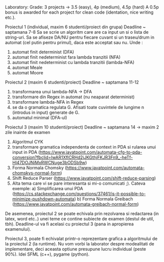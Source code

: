 
Laboratory:
Grade: 3 projects -> 3.5 (easy), 4p (medium), 4.5p (hard)
A 0.5p bonus is awarded for each project for clean code (identation, nice writing etc.).

Proiectul 1 (individual, maxim 6 studenti/proiect din grupa)
Deadline ~ saptamana 7-8
Sa se scrie un algoritm care are ca input un <placeholder> si o lista de string-uri. Sa se afiseze DA/NU pentru fiecare cuvant si un traseu/drum in automat (cel putin pentru primul), daca este acceptat sau nu. Unde <placeholder>:
1. automat finit determinist (DFA)
2. automat finit nedeterminist fara lambda tranzitii (NFA)
3. automat finit nedeterminist cu lambda tranzitii (lambda-NFA)
4. automat Meale
5. automat Moore

 


Proiectul 2 (maxim 6 studenti/proiect)
Deadline ~ saptamana 11-12
1. transformarea unui lambda-NFA -> DFA
2. transformare din Regex in automat (nu neaparat determinist)
3. transformare lambda-NFA in Regex
4. se da o gramatica regulata G. Afisati toate cuvintele de lungime n (introdus in input) generate de G.
5. automatul minimal (DFA-ul)

 


Proiectul 3 (maxim 10 studenti/proiect)
Deadline ~ saptamana 14 -> maxim 2 zile inainte de examen
1. Algoritmul CYK
2. transformare gramatica independenta de context in PDA si rularea unui input in PDA (https://www.javatpoint.com/automata-cfg-to-pda-conversion?fbclid=IwAR1XfICRHd2jJKGthjFKJR3Fn9_-heTf-Hl47DOJNiMxRWCNuge3bODSb9w)
3. Forma Normala Chomsky (https://www.javatpoint.com/automata-chomskys-normal-form)
4. Shift Reduce Parser (https://www.javatpoint.com/shift-reduce-parsing)
5. Alta tema care vi se pare interesanta si mi-o comunicati ;). Cateva exemple:
    a) Simplificarea unui PDA (https://cs.stackexchange.com/questions/37461/is-it-possible-to-minimize-pushdown-automata)
    b) Forma Normala Greibach (https://www.javatpoint.com/automata-greibach-normal-form)


De asemenea, proiectul 2 se poate echivala prin rezolvarea si redactarea (in latex, word etc..) unei teme ce contine subiecte de examen (destul de util, tbh). Deadline-ul va fi acelasi cu proiectul 3 (pana in apropierea examenului).

 

Proiectul 3, poate fi echivalat printr-o reprezentare grafica a algoritmului de la proiectul 2 (la runtime). Nu vom vorbi la laborator despre modealitati de implementare, deci aceasta optiune presupune lucru individual (peste 90%). Idei SFML (c++), pygame (python).